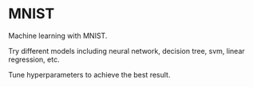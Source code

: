 # MNIST

Machine learning with MNIST.

Try different models including neural network, decision tree, svm, linear regression, etc.

Tune hyperparameters to achieve the best result.
